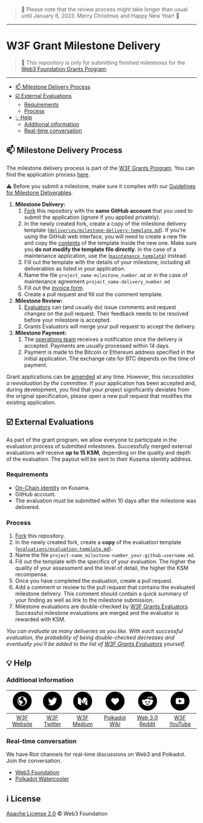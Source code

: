 > :christmas_tree: Please note that the review process might take longer than usual until January 6, 2023. Merry Christmas and Happy New Year!  :christmas_tree:

___


# W3F Grant Milestone Delivery <!-- omit in toc -->

> **:loudspeaker:** This repository is only for submitting finished milestones for the [Web3 Foundation Grants Program](https://github.com/w3f/Grants-Program).

---

- [:mailbox: Milestone Delivery Process](#mailbox-milestone-delivery-process)
- [:ballot_box_with_check: External Evaluations](#ballot_box_with_check-external-evaluations)
  - [Requirements](#requirements)
  - [Process](#process)
- [:bulb: Help](#bulb-help)
  - [Additional information](#additional-information)
  - [Real-time conversation](#real-time-conversation)

## :mailbox: Milestone Delivery Process

The milestone delivery process is part of the [W3F Grants Program](https://github.com/w3f/Grants-Program). You can find the application process [here](https://github.com/w3f/Grants-Program/blob/master/README.md#pencil-process).  

:warning: Before you submit a milestone, make sure it complies with our [Guidelines for Milestone Deliverables](https://github.com/w3f/Grants-Program/blob/master/docs/Support%20Docs/milestone-deliverables-guidelines.md).

1. **Milestone Delivery:**
   1. [Fork](https://github.com/w3f/Grant-Milestone-Delivery/fork) this repository with the **same GitHub account** that you used to submit the application (ignore if you applied privately).
   2. In the newly created fork, create a copy of the milestone delivery template ([`deliveries/milestone-delivery-template.md`](deliveries/milestone-delivery-template.md)). If you're using the GitHub web interface, you will need to create a new file and copy the [contents](https://raw.githubusercontent.com/w3f/Grant-Milestone-Delivery/master/deliveries/milestone-delivery-template.md) of the template inside the new one. Make sure you **do not modify the template file directly**.  In the case of a maintenance application, use the ([`maintenance template`](maintenance_deliveries/maintenance-delivery-template.md)) instead.
   5. Fill out the template with the details of your milestone, including all deliverables as listed in your application.
   4. Name the file `project_name-milestone_number.md` or in the case of maintenance agreement `project_name-delivery_number.md`
   5. Fill out the [invoice form](https://forms.gle/LSRr7PCjBpEbKGh89).
   6. Create a pull request and fill out the comment template.
2. **Milestone Review:**
   1. [Evaluators](https://github.com/w3f/Grants-Program#team) can (and usually do) issue comments and request changes on the pull request. Their feedback needs to be resolved before your milestone is accepted.
   2. Grants Evaluators will merge your pull request to accept the delivery.
3. **Milestone Payment:**
   1. The [operations team](https://github.com/w3f/Grants-Program#team) receives a notification once the delivery is accepted. Payments are usually processed within 14 days.
   2. Payment is made to the Bitcoin or Ethereum address specified in the initial application. The exchange rate for BTC depends on the time of payment.

Grant applications can be [amended](https://github.com/w3f/Grants-Program#changes-to-a-grant-after-approval) at any time. However, this _necessitates a reevaluation by the committee_. If your application has been accepted and, during development, you find that your project significantly deviates from the original specification, please open a new pull request that modifies the existing application.

## :ballot_box_with_check: External Evaluations

As part of the grant program, we allow everyone to participate in the evaluation process of submitted milestones. Successfully merged external evaluations will receive **up to 15 KSM**, depending on the quality and depth of the evaluation. The payout will be sent to their Kusama identity address.

### Requirements

- [On-Chain identity](https://guide.kusama.network/docs/learn-identity/) on Kusama.
- GitHub account.
- The evaluation must be submitted within 10 days after the milestone was delivered.

### Process

1. [Fork](https://github.com/w3f/Grant-Milestone-Delivery/fork) this repository.
2. In the newly created fork, create a **copy** of the evaluation template ([`evaluations/evaluation-template.md`](evaluations/evaluation-template.md)).
3. Name the file `project-name_milestone-number_your-github-username.md`.
4. Fill out the template with the specifics of your evaluation. The higher the quality of your assessment and the level of detail, the higher the KSM recompense.
5. Once you have completed the evaluation, create a pull request.
6. Add a comment or review to the pull request that contains the evaluated milestone delivery. This comment should contain a quick summary of your finding as well as link to the milestone submission.
7. Milestone evaluations are double-checked by [W3F Grants Evaluators](https://github.com/w3f/Grants-Program#team). Successful milestone evaluations are merged and the evaluator is rewarded with KSM.

*You can evaluate as many deliveries as you like. With each successful evaluation, the probability of being double-checked decreases and eventually you'll be added to the list of [W3F Grants Evaluators](https://github.com/w3f/Grants-Program#team) yourself.*

## :bulb: Help

### Additional information

| <img src="src/web.png?s=50" width="50"> | <img src="src/twitter.png?s=50" width="50"> | <img src="src/medium.png?s=50" width="50"> | <img src="src/like.png?s=50" width="50"> | <img src="src/reddit.png?s=50" width="50"> | <img src="src/youtube-play.png?s=50" width="50"> |
| :-: | :-: | :-: | :-: | :-: | :-: |
| [W3F Website](https://web3.foundation) | [W3F Twitter](https://twitter.com/web3foundation) | [W3F Medium](https://medium.com/web3foundation) | [Polkadot Wiki](https://wiki.polkadot.network/en/) | [Web 3.0 Reddit](https://www.reddit.com/r/web3) | [W3F YouTube](https://www.youtube.com/channel/UClnw_bcNg4CAzF772qEtq4g) |

### Real-time conversation

We have Riot channels for real-time discussions on Web3 and Polkadot. Join the conversation.

- [Web3 Foundation](https://app.element.io/#/room/#w3f:matrix.org)
- [Polkadot Watercooler](https://app.element.io/#/room/#polkadot-watercooler:web3.foundation)

## :information_source: License <!-- omit in toc -->

[Apache License 2.0](LICENSE) © Web3 Foundation
